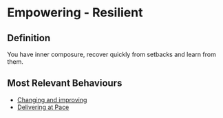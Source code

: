 # Empowering - Resilient 

## Definition 

You have inner composure, recover quickly from setbacks and learn from them. 

## Most Relevant Behaviours

* [Changing and improving](behav/change_improve.md)
* [Delivering at Pace](behav/deliver_at_pace.md)

